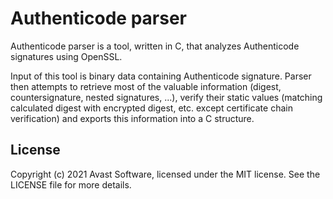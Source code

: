# Authenticode parser
Authenticode parser is a tool, written in C, that analyzes Authenticode signatures using OpenSSL.

Input of this tool is binary data containing Authenticode signature. Parser then attempts to retrieve most of the valuable information (digest, countersignature, nested signatures, ...), verify their static values (matching calculated digest with encrypted digest, etc. except certificate chain verification) and exports this information into a C structure.

## License

Copyright (c) 2021 Avast Software, licensed under the MIT license. See the LICENSE file for more details.